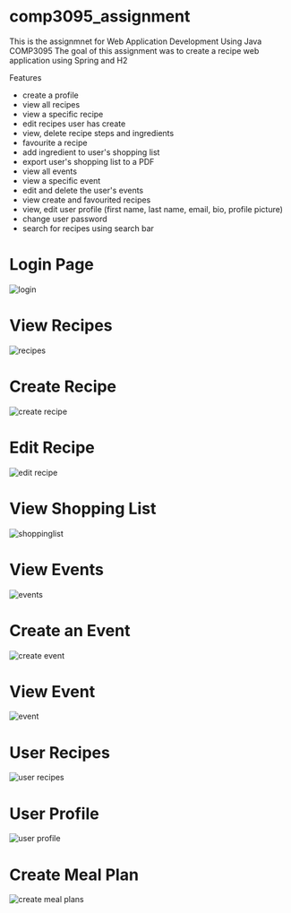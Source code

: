 # comp3095_assignment
This is the assignmnet for Web Application Development Using Java COMP3095
The goal of this assignment was to create a recipe web application using Spring and H2

Features
- create a profile
- view all recipes
- view a specific recipe
- edit recipes user has create
- view, delete recipe steps and ingredients
- favourite a recipe
- add ingredient to user's shopping list
- export user's shopping list to a PDF
- view all events
- view a specific event
- edit and delete the user's events
- view create and favourited recipes
- view, edit user profile (first name, last name, email, bio, profile picture)
- change user password
- search for recipes using search bar

# Login Page
![login](screenshots/login.PNG)

# View Recipes
![recipes](screenshots/recipelist.PNG)

# Create Recipe
![create recipe](screenshots/createrecipe.PNG)

# Edit Recipe
![edit recipe](screenshots/editrecipe.PNG)

# View Shopping List
![shoppinglist](screenshots/shoppinglist.PNG)

# View Events
![events](screenshots/eventlist.PNG)

# Create an Event
![create event](screenshots/createevent.PNG)

# View Event
![event](screenshots/eventview.PNG)

# User Recipes
![user recipes](screenshots/userrecipe.PNG)

# User Profile
![user profile](screenshots/userprofile.PNG)

# Create Meal Plan
![create meal plans](screenshots/createmealplan.PNG)
